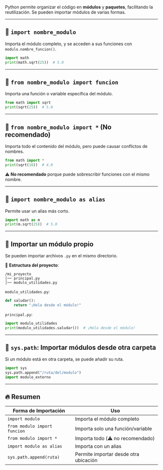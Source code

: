 
Python permite organizar el código en **módulos** y **paquetes**, facilitando la reutilización. Se pueden importar módulos de varias formas.

---

## 🔹 `import nombre_modulo`

Importa el módulo completo, y se acceden a sus funciones con `modulo.nombre_funcion()`.

```python
import math
print(math.sqrt(25))  # 5.0
```

---

## 🔹 `from nombre_modulo import funcion`

Importa una función o variable específica del módulo.

```python
from math import sqrt
print(sqrt(25))  # 5.0
```

---

## 🔹 `from nombre_modulo import *` (No recomendado)

Importa todo el contenido del módulo, pero puede causar conflictos de nombres.

```python
from math import *
print(sqrt(16))  # 4.0
```

⚠️ **No recomendado** porque puede sobrescribir funciones con el mismo nombre.

---

## 🔹 `import nombre_modulo as alias`

Permite usar un alias más corto.

```python
import math as m
print(m.sqrt(25))  # 5.0
```

---

## 🔹 Importar un módulo propio

Se pueden importar archivos `.py` en el mismo directorio.

📂 **Estructura del proyecto**:

```
/mi_proyecto
│── principal.py
│── modulo_utilidades.py
```

`modulo_utilidades.py`:
```python
def saludar():
    return "¡Hola desde el módulo!"
```

`principal.py`:
```python
import modulo_utilidades
print(modulo_utilidades.saludar())  # ¡Hola desde el módulo!
```

---

## 🔹 `sys.path`: Importar módulos desde otra carpeta

Si un módulo está en otra carpeta, se puede añadir su ruta.

```python
import sys
sys.path.append("/ruta/del/modulo")
import modulo_externo
```

---

## 🔥 Resumen

| Forma de Importación | Uso |
|----------------------|-----|
| `import modulo` | Importa el módulo completo |
| `from modulo import funcion` | Importa solo una función/variable |
| `from modulo import *` | Importa todo (⚠️ no recomendado) |
| `import modulo as alias` | Importa con un alias |
| `sys.path.append(ruta)` | Permite importar desde otra ubicación |
